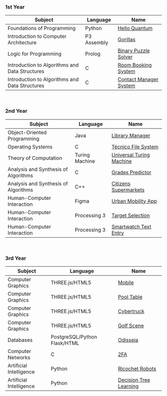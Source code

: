 ### 1st Year
| Subject                                        | Language                     |  Name                                                 |
| ---------------------------------------------- | ---------------------------- | ----------------------------------------------------- |
| Foundations of Programming                     | Python                       | [Hello Quantum](/hello-quantum)                       |
| Introduction to Computer Architecture          | P3 Assembly                  | [Gorillas](/gorillas)                                 |
| Logic for Programming                          | Prolog                       | [Binary Puzzle Solver](/binary-puzzle-solver)         |
| Introduction to Algorithms and Data Structures | C                            | [Room Booking System](/room-booking-system)           |
| Introduction to Algorithms and Data Structures | C                            | [Contact Manager System](/contact-manager-system)     |

<br/>

### 2nd Year
| Subject                                        | Language                     |  Name                                                 |
| ---------------------------------------------- | ---------------------------- | ----------------------------------------------------- |
| Object-Oriented Programming                    | Java                         | [Library Manager](/library-manager)                   |
| Operating Systems                              | C                            | [Técnico File System](/tecnico-file-system)           |
| Theory of Computation                          | Turing Machine               | [Universal Turing Machine](/universal-turing-machine) |
| Analysis and Synthesis of Algorithms           | C                            | [Grades Predictor](/grades-predictor)                 |
| Analysis and Synthesis of Algorithms           | C++                          | [Citizens Supermarkets](/citizens-supermarkets)       |
| Human-Computer Interaction                     | Figma                        | [Urban Mobility App](/urban-mobility-app)             |
| Human-Computer Interaction                     | Processing 3                 | [Target Selection](/target-selection)                 |
| Human-Computer Interaction                     | Processing 3                 | [Smartwatch Text Entry](/smartwatch-text-entry)       |

<br/>

### 3rd Year
| Subject                                        | Language                     |  Name                                                 |
| ---------------------------------------------- | ---------------------------- | ----------------------------------------------------- |
| Computer Graphics                              | THREE.js/HTML5               | [Mobile](/mobile)                                     |
| Computer Graphics                              | THREE.js/HTML5               | [Pool Table](/pool-table)                             |
| Computer Graphics                              | THREE.js/HTML5               | [Cybertruck](/cybertruck)                             |
| Computer Graphics                              | THREE.js/HTML5               | [Golf Scene](/golf-scene)                             |
| Databases                                      | PostgreSQL/Python Flask/HTML | [Odisseia](/odisseia)                                 |
| Computer Networks                              | C                            | [2FA](/two-factor-authentication)                     |
| Artificial Intelligence                        | Python                       | [Ricochet Robots](/ricochet-robots)                   |
| Artificial Intelligence                        | Python                       | [Decision Tree Learning](/decision-tree-learning)     |
